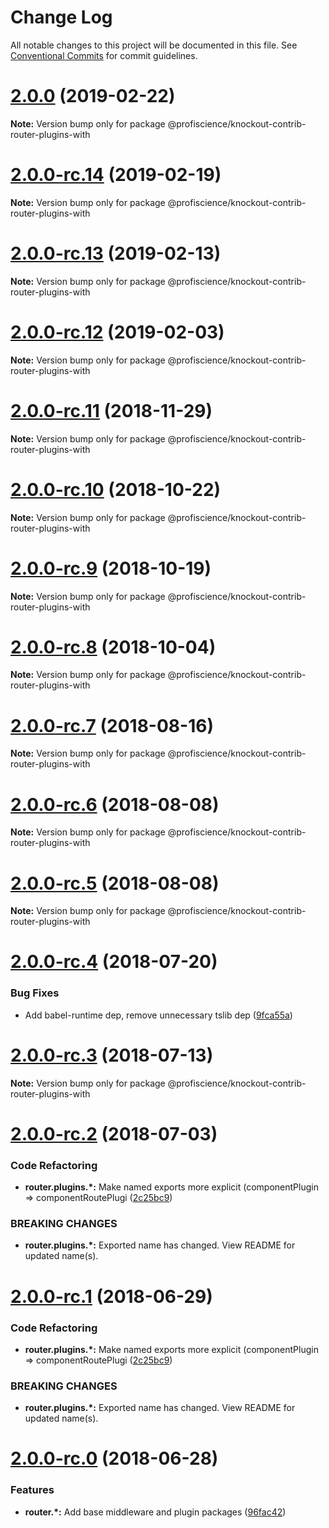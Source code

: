 # Change Log

All notable changes to this project will be documented in this file.
See [Conventional Commits](https://conventionalcommits.org) for commit guidelines.

# [2.0.0](https://github.com/Profiscience/knockout-contrib/compare/@profiscience/knockout-contrib-router-plugins-with@2.0.0-rc.14...@profiscience/knockout-contrib-router-plugins-with@2.0.0) (2019-02-22)

**Note:** Version bump only for package @profiscience/knockout-contrib-router-plugins-with

# [2.0.0-rc.14](https://github.com/Profiscience/knockout-contrib/compare/@profiscience/knockout-contrib-router-plugins-with@2.0.0-rc.13...@profiscience/knockout-contrib-router-plugins-with@2.0.0-rc.14) (2019-02-19)

**Note:** Version bump only for package @profiscience/knockout-contrib-router-plugins-with

# [2.0.0-rc.13](https://github.com/Profiscience/knockout-contrib/compare/@profiscience/knockout-contrib-router-plugins-with@2.0.0-rc.12...@profiscience/knockout-contrib-router-plugins-with@2.0.0-rc.13) (2019-02-13)

**Note:** Version bump only for package @profiscience/knockout-contrib-router-plugins-with

# [2.0.0-rc.12](https://github.com/Profiscience/knockout-contrib/compare/@profiscience/knockout-contrib-router-plugins-with@2.0.0-rc.11...@profiscience/knockout-contrib-router-plugins-with@2.0.0-rc.12) (2019-02-03)

**Note:** Version bump only for package @profiscience/knockout-contrib-router-plugins-with

# [2.0.0-rc.11](https://github.com/Profiscience/knockout-contrib/compare/@profiscience/knockout-contrib-router-plugins-with@2.0.0-rc.10...@profiscience/knockout-contrib-router-plugins-with@2.0.0-rc.11) (2018-11-29)

**Note:** Version bump only for package @profiscience/knockout-contrib-router-plugins-with

# [2.0.0-rc.10](https://github.com/Profiscience/knockout-contrib/compare/@profiscience/knockout-contrib-router-plugins-with@2.0.0-rc.9...@profiscience/knockout-contrib-router-plugins-with@2.0.0-rc.10) (2018-10-22)

**Note:** Version bump only for package @profiscience/knockout-contrib-router-plugins-with

# [2.0.0-rc.9](https://github.com/Profiscience/knockout-contrib/compare/@profiscience/knockout-contrib-router-plugins-with@2.0.0-rc.8...@profiscience/knockout-contrib-router-plugins-with@2.0.0-rc.9) (2018-10-19)

**Note:** Version bump only for package @profiscience/knockout-contrib-router-plugins-with

<a name="2.0.0-rc.8"></a>

# [2.0.0-rc.8](https://github.com/Profiscience/knockout-contrib/compare/@profiscience/knockout-contrib-router-plugins-with@2.0.0-rc.7...@profiscience/knockout-contrib-router-plugins-with@2.0.0-rc.8) (2018-10-04)

**Note:** Version bump only for package @profiscience/knockout-contrib-router-plugins-with

<a name="2.0.0-rc.7"></a>

# [2.0.0-rc.7](https://github.com/Profiscience/knockout-contrib/compare/@profiscience/knockout-contrib-router-plugins-with@2.0.0-rc.6...@profiscience/knockout-contrib-router-plugins-with@2.0.0-rc.7) (2018-08-16)

**Note:** Version bump only for package @profiscience/knockout-contrib-router-plugins-with

<a name="2.0.0-rc.6"></a>

# [2.0.0-rc.6](https://github.com/Profiscience/knockout-contrib/compare/@profiscience/knockout-contrib-router-plugins-with@2.0.0-rc.5...@profiscience/knockout-contrib-router-plugins-with@2.0.0-rc.6) (2018-08-08)

**Note:** Version bump only for package @profiscience/knockout-contrib-router-plugins-with

<a name="2.0.0-rc.5"></a>

# [2.0.0-rc.5](https://github.com/Profiscience/knockout-contrib/compare/@profiscience/knockout-contrib-router-plugins-with@2.0.0-rc.4...@profiscience/knockout-contrib-router-plugins-with@2.0.0-rc.5) (2018-08-08)

**Note:** Version bump only for package @profiscience/knockout-contrib-router-plugins-with

<a name="2.0.0-rc.4"></a>

# [2.0.0-rc.4](https://github.com/Profiscience/knockout-contrib/compare/@profiscience/knockout-contrib-router-plugins-with@2.0.0-rc.3...@profiscience/knockout-contrib-router-plugins-with@2.0.0-rc.4) (2018-07-20)

### Bug Fixes

- Add babel-runtime dep, remove unnecessary tslib dep ([9fca55a](https://github.com/Profiscience/knockout-contrib/commit/9fca55a))

<a name="2.0.0-rc.3"></a>

# [2.0.0-rc.3](https://github.com/Profiscience/knockout-contrib/compare/@profiscience/knockout-contrib-router-plugins-with@2.0.0-rc.2...@profiscience/knockout-contrib-router-plugins-with@2.0.0-rc.3) (2018-07-13)

**Note:** Version bump only for package @profiscience/knockout-contrib-router-plugins-with

<a name="2.0.0-rc.2"></a>

# [2.0.0-rc.2](https://github.com/Profiscience/knockout-contrib/compare/@profiscience/knockout-contrib-router-plugins-with@2.0.0-rc.0...@profiscience/knockout-contrib-router-plugins-with@2.0.0-rc.2) (2018-07-03)

### Code Refactoring

- **router.plugins.\*:** Make named exports more explicit (componentPlugin => componentRoutePlugi ([2c25bc9](https://github.com/Profiscience/knockout-contrib/commit/2c25bc9))

### BREAKING CHANGES

- **router.plugins.\*:** Exported name has changed. View README for updated name(s).

<a name="2.0.0-rc.1"></a>

# [2.0.0-rc.1](https://github.com/Profiscience/knockout-contrib/compare/@profiscience/knockout-contrib-router-plugins-with@2.0.0-rc.0...@profiscience/knockout-contrib-router-plugins-with@2.0.0-rc.1) (2018-06-29)

### Code Refactoring

- **router.plugins.\*:** Make named exports more explicit (componentPlugin => componentRoutePlugi ([2c25bc9](https://github.com/Profiscience/knockout-contrib/commit/2c25bc9))

### BREAKING CHANGES

- **router.plugins.\*:** Exported name has changed. View README for updated name(s).

<a name="2.0.0-rc.0"></a>

# [2.0.0-rc.0](https://github.com/Profiscience/knockout-contrib/compare/@profiscience/knockout-contrib-router-plugins-with@1.0.0-alpha.10...@profiscience/knockout-contrib-router-plugins-with@2.0.0-rc.0) (2018-06-28)

### Features

- **router.\*:** Add base middleware and plugin packages ([96fac42](https://github.com/Profiscience/knockout-contrib/commit/96fac42))
